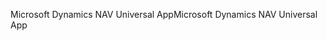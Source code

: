 <span data-ttu-id="e9cfc-101">Microsoft Dynamics NAV Universal App</span><span class="sxs-lookup"><span data-stu-id="e9cfc-101">Microsoft Dynamics NAV Universal App</span></span>